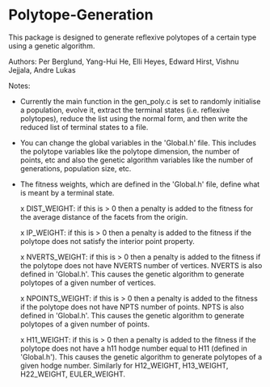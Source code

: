 # Polytope-Generation

This package is designed to generate reflexive polytopes of a certain type using a genetic algorithm. 

Authors: Per Berglund, Yang-Hui He, Elli Heyes, Edward Hirst, Vishnu Jejjala, Andre Lukas

Notes:
- Currently the main function in the gen_poly.c is set to randomly initialise a population, evolve it, 
  extract the terminal states (i.e. reflexive polytopes), reduce the list using the normal form,
  and then write the reduced list of terminal states to a file.
  
- You can change the global variables in the 'Global.h' file. This includes the polytope
  variables like the polytope dimension, the number of points, etc and also the 
  genetic algorithm variables like the number of generations, population size, etc.

- The fitness weights, which are defined in the 'Global.h' file, define what is meant
  by a terminal state.
    
  x DIST_WEIGHT: if this is > 0 then a penalty is added to the fitness for the average 
    distance of the facets from the origin.
    
  x IP_WEIGHT: if this is > 0 then a penalty is added to the fitness if the polytope
    does not satisfy the interior point property.

  x NVERTS_WEIGHT: if this is > 0 then a penalty is added to the fitness if the polytope
    does not have NVERTS number of vertices. NVERTS is also defined in 'Global.h'. This 
    causes the genetic algorithm to generate polytopes of a given number of vertices.
    
  x NPOINTS_WEIGHT: if this is > 0 then a penalty is added to the fitness if the polytope
    does not have NPTS number of points. NPTS is also defined in 'Global.h'. This 
    causes the genetic algorithm to generate polytopes of a given number of points.
    
  x H11_WEIGHT: if this is > 0 then a penalty is added to the fitness if the polytope does
    not have a h11 hodge number equal to H11 (defined in 'Global.h'). This causes the 
    genetic algorithm to generate polytopes of a given hodge number. Similarly for H12_WEIGHT,
    H13_WEIGHT, H22_WEIGHT, EULER_WEIGHT.
    

